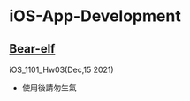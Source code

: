 # iOS-App-Development

## [Bear-elf](https://medium.com/海大-ios-app-程式設計/燈謎猜猜猜-bcb1168ad0ae)
iOS_1101_Hw03(Dec,15 2021)
- 使用後請勿生氣

